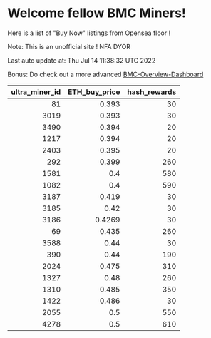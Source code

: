 # Welcome fellow BMC Miners!
Here is a list of "Buy Now" listings from Opensea floor !

Note: This is an unofficial site ! NFA DYOR

Last auto update at: Thu Jul 14 11:38:32 UTC 2022

Bonus: Do check out a more advanced [BMC-Overview-Dashboard](https://dune.com/defifunk/BMC-Overview-Dashboard)


|   ultra_miner_id |   ETH_buy_price |   hash_rewards |
|-----------------:|----------------:|---------------:|
|               81 |          0.393  |             30 |
|             3019 |          0.393  |             30 |
|             3490 |          0.394  |             20 |
|             1217 |          0.394  |             20 |
|             2403 |          0.395  |             20 |
|              292 |          0.399  |            260 |
|             1581 |          0.4    |            580 |
|             1082 |          0.4    |            590 |
|             3187 |          0.419  |             30 |
|             3185 |          0.42   |             30 |
|             3186 |          0.4269 |             30 |
|               69 |          0.435  |            260 |
|             3588 |          0.44   |             30 |
|              390 |          0.44   |            190 |
|             2024 |          0.475  |            310 |
|             1327 |          0.48   |            260 |
|             1310 |          0.485  |            350 |
|             1422 |          0.486  |             30 |
|             2055 |          0.5    |            550 |
|             4278 |          0.5    |            610 |
